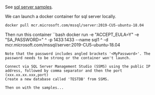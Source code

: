 See [sql server samples](https://github.com/microsoft/sql-server-samples/tree/master/samples/tutorials/go).

We can launch a docker container for sql server locally.
```bash
docker pull mcr.microsoft.com/mssql/server:2019-CU5-ubuntu-18.04
```

Then run this container
``bash
docker run -e "ACCEPT_EULA=Y" -e "SA_PASSWORD=<MyPassword>" ^
   -p 1433:1433 --name sql1 ^
   -d mcr.microsoft.com/mssql/server:2019-CU5-ubuntu-18.04
```
Note that the password includes angled brackets '<MyPassword>'. The password needs to be strong or the container won't launch.

Connect via SQL Server Management Studio (SSMS) using the public IP address, followed by comma separator and then the port (xxx.xx.xx.xxx,port)
Create a new database called 'TESTDB' from SSMS.

Then on with the samples...
